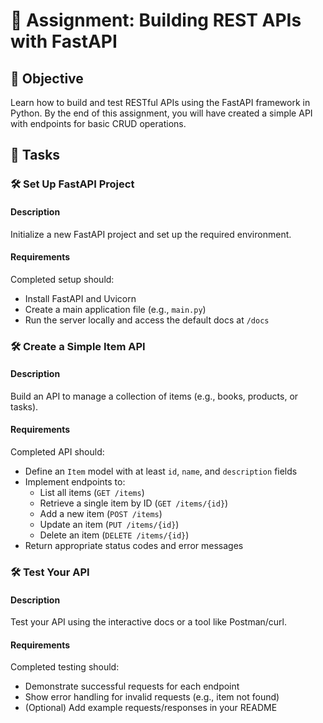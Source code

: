 # 📘 Assignment: Building REST APIs with FastAPI

## 🎯 Objective

Learn how to build and test RESTful APIs using the FastAPI framework in Python. By the end of this assignment, you will have created a simple API with endpoints for basic CRUD operations.

## 📝 Tasks

### 🛠️	Set Up FastAPI Project

#### Description
Initialize a new FastAPI project and set up the required environment.

#### Requirements
Completed setup should:

- Install FastAPI and Uvicorn
- Create a main application file (e.g., `main.py`)
- Run the server locally and access the default docs at `/docs`

### 🛠️	Create a Simple Item API

#### Description
Build an API to manage a collection of items (e.g., books, products, or tasks).

#### Requirements
Completed API should:

- Define an `Item` model with at least `id`, `name`, and `description` fields
- Implement endpoints to:
  - List all items (`GET /items`)
  - Retrieve a single item by ID (`GET /items/{id}`)
  - Add a new item (`POST /items`)
  - Update an item (`PUT /items/{id}`)
  - Delete an item (`DELETE /items/{id}`)
- Return appropriate status codes and error messages

### 🛠️	Test Your API

#### Description
Test your API using the interactive docs or a tool like Postman/curl.

#### Requirements
Completed testing should:

- Demonstrate successful requests for each endpoint
- Show error handling for invalid requests (e.g., item not found)
- (Optional) Add example requests/responses in your README
